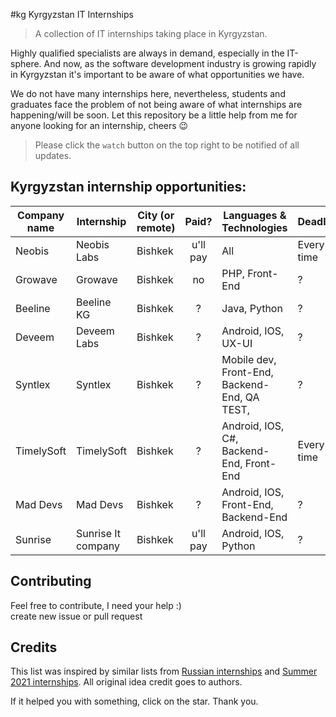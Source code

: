 #kg Kyrgyzstan IT Internships

> A collection of IT internships taking place in Kyrgyzstan.

Highly qualified specialists are always in demand, especially in the IT-sphere. And now, as the software development industry is growing rapidly in Kyrgyzstan it's important to be aware of what opportunities we have.

We do not have many internships here, nevertheless, students and graduates face the problem of not being aware of what internships are happening/will be soon. Let this repository be a little help from me for anyone looking for an internship, cheers 😉

> Please click the `watch` button on the top right to be notified of all updates. 

## Kyrgyzstan internship opportunities:

| Company name     | Internship          | City (or remote) | Paid? | Languages & Technologies                             | Deadline   | Link                                                         |
| ---------------- | ------------------- | ---------------- | :---: | ---------------------------------------------------- | ---------- | ------------------------------------------------------------ |
| Neobis      	   | Neobis Labs         | Bishkek          |   u'll pay  | All                                                  | Every-time | [click](https://neobis.kg/clubs)                             |
| Growave          | Growave             | Bishkek           |   no  | PHP, Front-End                                        | ?         | [click](https://www.kg.growave.io/probation)                |
| Beeline          | Beeline  KG         | Bishkek                |   ?   | Java, Python              | ? | [click](https://beeline.kg/ru/stajirovka#bottom)                  |
| Deveem           | Deveem Labs         | Bishkek                |   ?   | Android, IOS, UX-UI            | ? | [click](https://www.instagram.com/deveem.io/)                  |
| Syntlex          | Syntlex              | Bishkek                |   ?   | Mobile dev, Front-End, Backend-End, QA TEST,             | ? | [click](http://www.syntlex.info/vacancy.php)                  |
| TimelySoft       | TimelySoft              | Bishkek               |   ?   | Android, IOS, C#, Backend-End, Front-End           | Every-time | [click](http://timelysoft.net/ru/internship/)                  |
| Mad Devs         | Mad Devs              | Bishkek                |   ?   | Android, IOS, Front-End, Backend-End          | ? | [click](https://maddevs.io/careers/)                  |
| Sunrise          | Sunrise It company              | Bishkek              |   u'll pay   | Android, IOS, Python             | ? | [click](https://docs.google.com/forms/d/e/1FAIpQLSdN5xDlb_d0EMCJy5G_due4gflNhYUTi4MXumzK53NetiVvhw/viewform)                  |

## Contributing

Feel free to contribute, I need your help :)  
create new issue or pull request 

## Credits

This list was inspired by similar lists from [Russian internships](https://github.com/MrHakimov/russian-internships) and [Summer 2021 internships](https://github.com/Pitt-CSC/Summer2021-Internships). All original idea credit goes to authors.

If it helped you with something, click on the star. Thank you.

